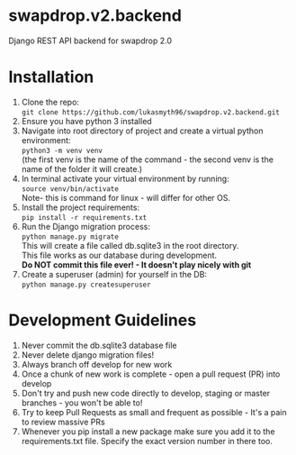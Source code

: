 # swapdrop.v2.backend
Django REST API backend for swapdrop 2.0 

# Installation

1. Clone the repo: </br> `git clone https://github.com/lukasmyth96/swapdrop.v2.backend.git`
2. Ensure you have python 3 installed 
3. Navigate into root directory of project and create a virtual python environment: </br> `python3 -m venv venv` </br>
(the first venv is the name of the command - the second venv is the name of the folder it will create.)
4. In terminal activate your virtual environment by running: </br> `source venv/bin/activate` </br>
Note- this is command for linux - will differ for other OS. </br>
5. Install the project requirements: </br>
    `pip install -r requirements.txt`
6. Run the Django migration process: </br>
    `python manage.py migrate` </br>
    This will create a file called db.sqlite3 in the root directory. <br>
    This file works as our database during development. </br>
    **Do NOT commit this file ever! - It doesn't play nicely with git**
7. Create a superuser (admin) for yourself in the DB: </br>
    `python manage.py createsuperuser`    

# Development Guidelines

1. Never commit the db.sqlite3 database file
2. Never delete django migration files!
3. Always branch off develop for new work 
4. Once a chunk of new work is complete - open a pull request (PR) into develop
5. Don't try and push new code directly to develop, staging or master branches - you won't be able to!
6. Try to keep Pull Requests as small and frequent as possible - It's a pain to review massive PRs
7. Whenever you pip install a new package make sure you add it to the requirements.txt file. Specify the exact version number in there too. 
